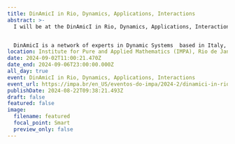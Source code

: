 ```yaml
---
title: DinAmicI in Rio, Dynamics, Applications, Interactions
abstract: >-
  I will be at the DinAmicI in Rio, Dynamics, Applications, Interactions.


  DinAmicI is a network of experts in Dynamic Systems  based in Italy, but with international scope. Since 2020 is part of the Unione Matematica Italiana. The main objectives of the  meeting is to join  researchers from the DinAmicI network with the ones from Brazil. 
location: Institute for Pure and Applied Mathematics (IMPA), Rio de Janeiro
date: 2024-09-02T11:00:21.470Z
date_end: 2024-09-06T23:00:00.000Z
all_day: true
event: DinAmicI in Rio, Dynamics, Applications, Interactions
event_url: https://impa.br/en_US/eventos-do-impa/2024-2/dinamici-in-rio-dynamics-applications-interactions/
publishDate: 2024-08-22T09:38:21.493Z
draft: false
featured: false
image:
  filename: featured
  focal_point: Smart
  preview_only: false
---
```

